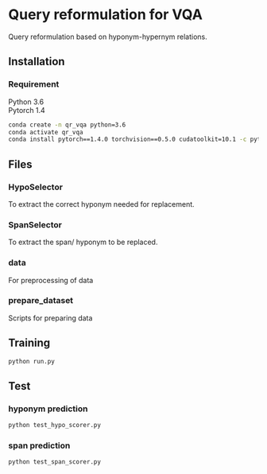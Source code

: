 # Query reformulation for VQA
Query reformulation based on hyponym-hypernym relations.

## Installation 

### Requirement 
Python 3.6  
Pytorch 1.4  

```bash
conda create -n qr_vqa python=3.6
conda activate qr_vqa 
conda install pytorch==1.4.0 torchvision==0.5.0 cudatoolkit=10.1 -c pytorch
```

## Files

### HypoSelector
To extract the correct hyponym needed for replacement.

### SpanSelector
To extract the span/ hyponym to be replaced.

### data
For preprocessing of data

### prepare_dataset
Scripts for preparing data

## Training 
```bash
python run.py
```
## Test
### hyponym prediction
```bash
python test_hypo_scorer.py
```

### span prediction
```bash 
python test_span_scorer.py
```
